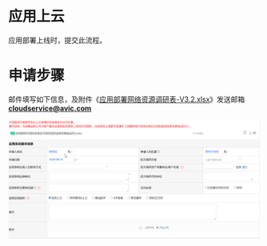 # 应用上云

应用部署上线时，提交此流程。

# 申请步骤

邮件填写如下信息，及附件《[应用部署网络资源调研表-V3.2.xlsx](/assets/xxxx系统-商网专有云-应用部署网络资源调研表-V3.2.xlsx)》发送邮箱**cloudservice@avic.com**

![](/assets/应用上云.png)

